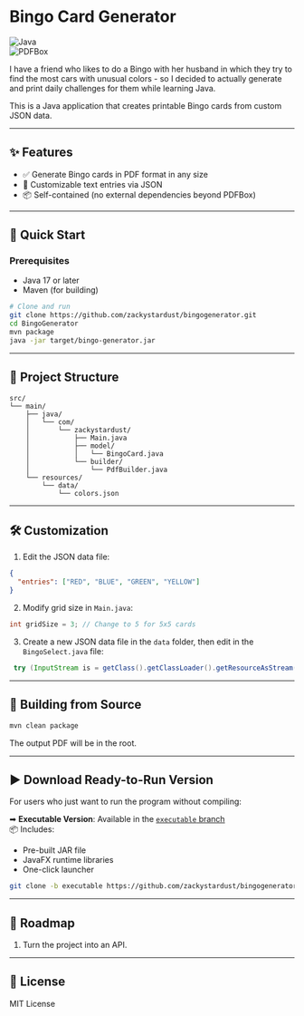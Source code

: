 # Bingo Card Generator

![Java](https://img.shields.io/badge/Java-17%2B-blue)  
![PDFBox](https://img.shields.io/badge/PDFBox-2.0.x-orange)

I have a friend who likes to do a Bingo with her husband in which they try to find the most cars with unusual colors - so I decided to actually generate and print daily challenges for them while learning Java.

This is a Java application that creates printable Bingo cards from custom JSON data.

---

## ✨ Features
- ✅ Generate Bingo cards in PDF format in any size
- 🎨 Customizable text entries via JSON
- 📦 Self-contained (no external dependencies beyond PDFBox)

---

## 🚀 Quick Start
### Prerequisites
- Java 17 or later
- Maven (for building)

```bash
# Clone and run  
git clone https://github.com/zackystardust/bingogenerator.git  
cd BingoGenerator  
mvn package  
java -jar target/bingo-generator.jar  
```

---

## 📂 Project Structure
```
src/  
└── main/  
    ├── java/  
    │   └── com/  
    │       └── zackystardust/  
    │           ├── Main.java          
    │           ├── model/             
    │           │   └── BingoCard.java  
    │           └── builder/           
    │               └── PdfBuilder.java  
    └── resources/  
        └── data/  
            └── colors.json          
```
---

## 🛠️ Customization
1. Edit the JSON data file:
```json
{  
  "entries": ["RED", "BLUE", "GREEN", "YELLOW"]  
}  
```

2. Modify grid size in `Main.java`:
```java
int gridSize = 3; // Change to 5 for 5x5 cards  
```

3. Create a new JSON data file in the `data` folder, then edit in the `BingoSelect.java` file:
``` java
 try (InputStream is = getClass().getClassLoader().getResourceAsStream("data/yourFile.json"))
```

---

## 🔨 Building from Source
```bash
mvn clean package  
```  
The output PDF will be in the root.

---

## ▶️ Download Ready-to-Run Version

For users who just want to run the program without compiling:

➡ **Executable Version**: Available in the [`executable` branch](https://github.com/ZackyStardust/BingoGenerator/tree/executable)  
📦 Includes:
- Pre-built JAR file
- JavaFX runtime libraries
- One-click launcher

```bash
git clone -b executable https://github.com/zackystardust/bingogenerator.git
```

---

## 🎯 Roadmap
1. Turn the project into an API.

---

## 📜 License
MIT License  
